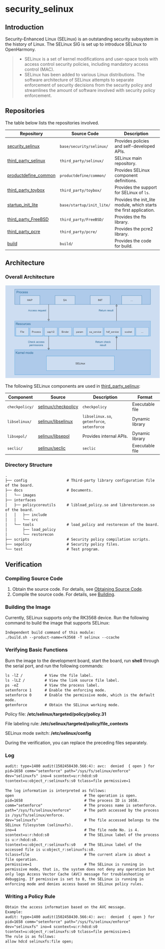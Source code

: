 # security_selinux

## Introduction

Security-Enhanced Linux (SELinux) is an outstanding security subsystem in the history of Linux. The SELinux SIG is set up to introduce SELinux to OpenHarmony.

> - SELinux is a set of kernel modifications and user-space tools with access control security policies, including mandatory access control (MAC).
> - SELinux has been added to various Linux distributions. The software architecture of SELinux attempts to separate enforcement of security decisions from the security policy and streamlines the amount of software involved with security policy enforcement.

## Repositories

The table below lists the repositories involved.

| Repository| Source Code| Description|
| --- | --- | --- |
| [security_selinux](https://gitee.com/openharmony/security_selinux.git) | `base/security/selinux/` | Provides policies and self-developed APIs.|
| [third_party_selinux](https://gitee.com/openharmony/third_party_selinux.git) | `third_party/selinux/` | SELinux main repository.|
| [productdefine_common](https://gitee.com/openharmony/productdefine_common.git) | `productdefine/common/` | Provides SELinux component definitions.|
| [third_party_toybox](https://gitee.com/openharmony/third_party_toybox.git) | `third_party/toybox/` | Provides the support for SELinux of `ls`.|
| [startup_init_lite](https://gitee.com/openharmony/startup_init_lite.git) | `base/startup/init_lite/` | Provides the init_lite module, which starts the first application.|
| [third_party_FreeBSD](https://gitee.com/openharmony/third_party_FreeBSD.git) | `third_party/FreeBSD/` | Provides the fts library.|
| [third_party_pcre](https://gitee.com/openharmony/third_party_pcre2.git) | `third_party/pcre/` | Provides the pcre2 library.|
| [build](https://gitee.com/openharmony/build.git) | `build/` | Provides the code for build.|

## Architecture

### Overall Architecture

![Overall architecture](docs/images/SELinux.png)

The following SELinux components are used in [third_party_selinux](https://gitee.com/openharmony/third_party_selinux.git):

| Component| Source| Description| Format|
| --- | --- | --- | --- |
| `checkpolicy/` | [selinux/checkpolicy](https://github.com/SELinuxProject/selinux/tree/cf853c1a0c2328ad6c62fb2b2cc55d4926301d6b/checkpolicy) | `checkpolicy` | Executable file|
| `libselinux/` | [selinux/libselinux](https://github.com/SELinuxProject/selinux/tree/cf853c1a0c2328ad6c62fb2b2cc55d4926301d6b/libselinux) | `libselinux.so`, `getenforce`, `setenforce`| Dynamic library|
| `libsepol/` | [selinux/libsepol](https://github.com/SELinuxProject/selinux/tree/cf853c1a0c2328ad6c62fb2b2cc55d4926301d6b/libsepol) | Provides internal APIs.| Dynamic library|
| `seclic/` | [selinux/seclic](https://github.com/SELinuxProject/selinux/tree/cf853c1a0c2328ad6c62fb2b2cc55d4926301d6b/secilc) | `seclic` | Executable file|


### Directory Structure

```
.
├── config                  # Third-party library configuration file of the board.
├── docs                    # Documents.
│   └── images
├── interfaces
│   ├── policycoreutils     # libload_policy.so and librestorecon.so of the board.
│   │   ├── include
│   │   └── src
│   └── tools               # load_policy and restorecon of the board.
│       ├── load_policy
│       └── restorecon
├── scripts                 # Security policy compilation scripts.
├── sepolicy                # Security policy files.
└── test                    # Test program.
```

## Verification

### Compiling Source Code

1. Obtain the source code. For details, see [Obtaining Source Code](https://gitee.com/openharmony/docs/blob/master/en/device-dev/quick-start/quickstart-standard-sourcecode-acquire.md).
1. Compile the source code. For details, see [Building](https://gitee.com/openharmony/docs/blob/master/en/device-dev/quick-start/quickstart-standard-running-hi3516-build.md).

### Building the Image

Currently, SELinux supports only the RK3568 device. Run the following command to build the image that supports SELinux:

```
Independent build command of this module:
./build.sh --product-name=rk3568 -T selinux --ccache
```
### Verifying Basic Functions

Burn the image to the development board, start the board, run **shell** through the serial port, and run the following commands:

```
ls -lZ /          # View the file label. 
ls -lLZ /         # View the link source file label.
ps -eZ            # View the process label.
setenforce 1      # Enable the enforcing mode.
setenforce 0      # Enable the permissive mode, which is the default mode.
getenforce        # Obtain the SELinux working mode.
```
Policy file: **/etc/selinux/targeted/policy/policy.31**

File labeling rule: **/etc/selinux/targeted/policy/file_contexts**

SELinux mode switch: **/etc/selinux/config**

During the verification, you can replace the preceding files separately.

### Log

```
audit: type=1400 audit(1502458430.566:4): avc:  denied  { open } for  pid=1658 comm="setenforce" path="/sys/fs/selinux/enforce" dev="selinuxfs" ino=4 scontext=u:r:hdcd:s0 tcontext=u:object_r:selinuxfs:s0 tclass=file permissive=1

The log information is interpreted as follows:
open                                # The operation is open.
pid=1658                            # The process ID is 1658.
comm="setenforce"                   # The process name is setenforce.
path="/sys/fs/selinux/enforce"      # The path accessed by the process is /sys/fs/selinux/enforce.
dev="selinuxfs"                     # The file accessed belongs to the SELinux filesystem (selinuxfs).
ino=4                               # The file node No. is 4.
scontext=u:r:hdcd:s0                # The SELinux label of the process is u:r:hdcd:s0.
tcontext=u:object_r:selinuxfs:s0    # The SELinux label of the accessed file is u:object_r:selinuxfs:s0.
tclass=file                         # The current alarm is about a file operation.
permissive=1                        # The SELinux is running in permissive mode, that is, the system does not deny any operation but only logs Access Vector Cache (AVC) message for troubleshooting or debugging. If permissive is set to 0, the SELinux is running in enforcing mode and denies access based on SELinux policy rules.  
```

### Writing a Policy Rule

```
Obtain the access information based on the AVC message.
Example:
audit: type=1400 audit(1502458430.566:4): avc:  denied  { open } for  pid=1658 comm="setenforce" path="/sys/fs/selinux/enforce" dev="selinuxfs" ino=4 scontext=u:r:hdcd:s0 tcontext=u:object_r:selinuxfs:s0 tclass=file permissive=1
The rule is as follows:
allow hdcd selinuxfs:file open;
```
